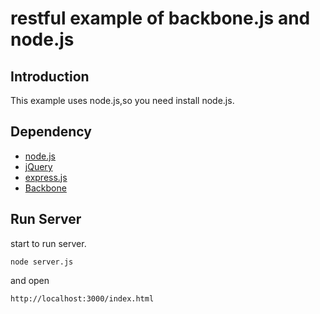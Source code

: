 restful example of backbone.js and node.js
==========================================

## Introduction

This example uses node.js,so you need install node.js.

## Dependency

* [node.js](http://nodejs.org/)
* [jQuery](https://github.com/jquery/jquery)
* [express.js](http://expressjs.com/guide.html#intro)
* [Backbone](http://documentcloud.github.com/backbone)

## Run Server
start to run server.

    node server.js

and open

    http://localhost:3000/index.html
